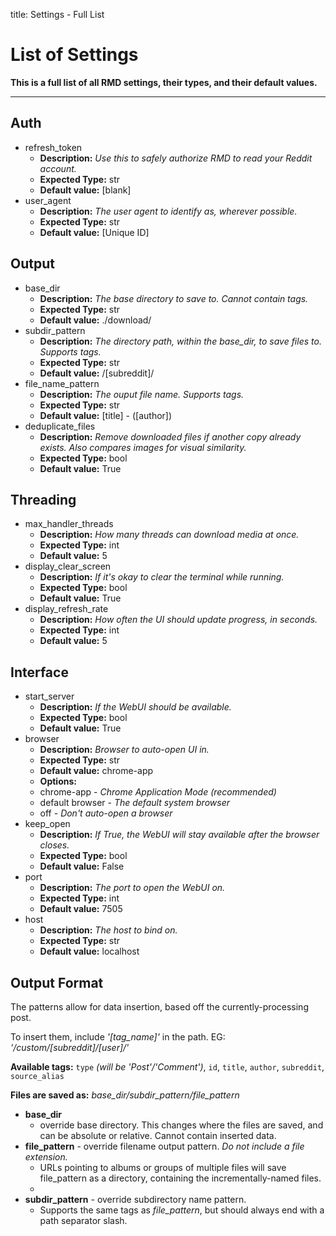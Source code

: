 title: Settings - Full List


# List of Settings

**This is a full list of all RMD settings, their types, and their default values.**

---
## Auth
+ refresh_token
    + **Description:** *Use this to safely authorize RMD to read your Reddit account.* 
    + **Expected Type:** str 
    + **Default value:** [blank]
+ user_agent
    + **Description:** *The user agent to identify as, wherever possible.* 
    + **Expected Type:** str 
    + **Default value:** [Unique ID] 
## Output
+ base_dir
    + **Description:** *The base directory to save to. Cannot contain tags.* 
    + **Expected Type:** str 
    + **Default value:** ./download/ 
+ subdir_pattern
    + **Description:** *The directory path, within the base_dir, to save files to. Supports tags.* 
    + **Expected Type:** str 
    + **Default value:** /[subreddit]/ 
+ file_name_pattern
    + **Description:** *The ouput file name. Supports tags.* 
    + **Expected Type:** str 
    + **Default value:** [title] - ([author]) 
+ deduplicate_files
    + **Description:** *Remove downloaded files if another copy already exists. Also compares images for visual similarity.* 
    + **Expected Type:** bool 
    + **Default value:** True 
## Threading
+ max_handler_threads
    + **Description:** *How many threads can download media at once.* 
    + **Expected Type:** int 
    + **Default value:** 5 
+ display_clear_screen
    + **Description:** *If it's okay to clear the terminal while running.* 
    + **Expected Type:** bool 
    + **Default value:** True 
+ display_refresh_rate
    + **Description:** *How often the UI should update progress, in seconds.* 
    + **Expected Type:** int 
    + **Default value:** 5 
## Interface
+ start_server
    + **Description:** *If the WebUI should be available.* 
    + **Expected Type:** bool 
    + **Default value:** True 
+ browser
    + **Description:** *Browser to auto-open UI in.* 
    + **Expected Type:** str 
    + **Default value:** chrome-app 
    + **Options:** 
    + chrome-app - *Chrome Application Mode (recommended)* 
    + default browser - *The default system browser* 
    + off - *Don't auto-open a browser* 
+ keep_open
    + **Description:** *If True, the WebUI will stay available after the browser closes.* 
    + **Expected Type:** bool 
    + **Default value:** False 
+ port
    + **Description:** *The port to open the WebUI on.* 
    + **Expected Type:** int 
    + **Default value:** 7505 
+ host
    + **Description:** *The host to bind on.* 
    + **Expected Type:** str 
    + **Default value:** localhost 


## Output Format

The patterns allow for data insertion, based off the currently-processing post.

To insert them, include *'[tag_name]'* in the path. EG: *'/custom/[subreddit]/[user]/'*

**Available tags:** ```type``` *(will be 'Post'/'Comment')*, ```id```, ```title```, ```author```, ```subreddit```, ```source_alias```

__Files are saved as:__ *base_dir/subdir_pattern/file_pattern*

+ **base_dir**    
    + override base directory. This changes where the files are saved, and can be absolute or relative. Cannot contain inserted data.
+ **file_pattern** - override filename output pattern. *Do not include a file extension.*
    + URLs pointing to albums or groups of multiple files will save file_pattern as a directory, containing the incrementally-named files.
    +
+ **subdir_pattern** - override subdirectory name pattern. 
    + Supports the same tags as *file_pattern*, but should always end with a path separator slash.
